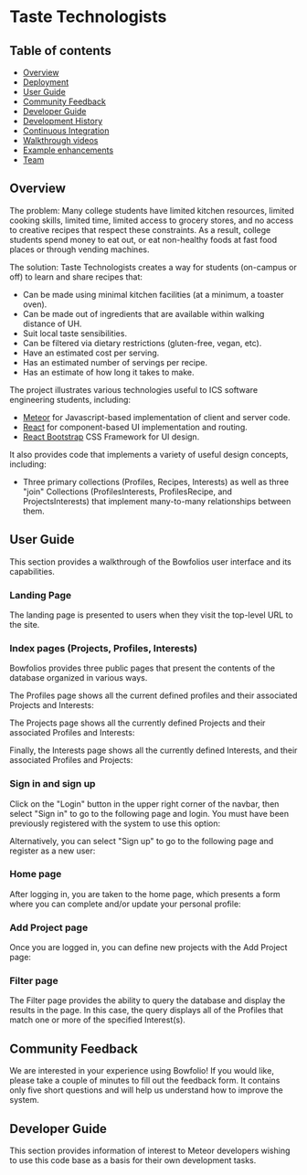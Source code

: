 # Taste Technologists

## Table of contents

* [Overview](#overview)
* [Deployment](#deployment)
* [User Guide](#user-guide)
* [Community Feedback](#community-feedback)
* [Developer Guide](#developer-guide)
* [Development History](#development-history)
* [Continuous Integration](#continuous-integration)
* [Walkthrough videos](#walkthrough-videos)
* [Example enhancements](#example-enhancements)
* [Team](#team)

## Overview

The problem: Many college students have limited kitchen resources, limited cooking skills, limited time, limited access to grocery stores, and no access to creative recipes that respect these constraints. As a result, college students spend money to eat out, or eat non-healthy foods at fast food places or through vending machines.

The solution: Taste Technologists creates a way for students (on-campus or off) to learn and share recipes that:
* Can be made using minimal kitchen facilities (at a minimum, a toaster oven).
* Can be made out of ingredients that are available within walking distance of UH.
* Suit local taste sensibilities.
* Can be filtered via dietary restrictions (gluten-free, vegan, etc).
* Have an estimated cost per serving.
* Has an estimated number of servings per recipe.
* Has an estimate of how long it takes to make.


The project illustrates various technologies useful to ICS software engineering students, including:
* [Meteor](https://www.meteor.com/) for Javascript-based implementation of client and server code.
* [React](https://reactjs.org/) for component-based UI implementation and routing.
* [React Bootstrap](https://react-bootstrap.github.io/) CSS Framework for UI design.

It also provides code that implements a variety of useful design concepts, including:

* Three primary collections (Profiles, Recipes, Interests) as well as three "join" Collections (ProfilesInterests, ProfilesRecipe, and ProjectsInterests) that implement many-to-many relationships between them.

## User Guide

This section provides a walkthrough of the Bowfolios user interface and its capabilities.

### Landing Page

The landing page is presented to users when they visit the top-level URL to the site.



### Index pages (Projects, Profiles, Interests)

Bowfolios provides three public pages that present the contents of the database organized in various ways.

The Profiles page shows all the current defined profiles and their associated Projects and Interests:



The Projects page shows all the currently defined Projects and their associated Profiles and Interests:



Finally, the Interests page shows all the currently defined Interests, and their associated Profiles and Projects:




### Sign in and sign up

Click on the "Login" button in the upper right corner of the navbar, then select "Sign in" to go to the following page and login. You must have been previously registered with the system to use this option:



Alternatively, you can select "Sign up" to go to the following page and register as a new user:



### Home page

After logging in, you are taken to the home page, which presents a form where you can complete and/or update your personal profile:



### Add Project page

Once you are logged in, you can define new projects with the Add Project page:




### Filter page

The Filter page provides the ability to query the database and display the results in the page. In this case, the query displays all of the Profiles that match one or more of the specified Interest(s).



## Community Feedback

We are interested in your experience using Bowfolio!  If you would like, please take a couple of minutes to fill out the feedback form. It contains only five short questions and will help us understand how to improve the system.

## Developer Guide

This section provides information of interest to Meteor developers wishing to use this code base as a basis for their own development tasks.

